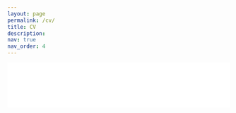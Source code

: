 ```yaml
---
layout: page
permalink: /cv/
title: CV
description: 
nav: true
nav_order: 4
---
```


<div class="row justify-content-sm-center">
    <div class="col-xxl mt-3 mt-md-0">
        <div style="padding-bottom:20.25%; position:relative; display:block; width: 100%">
            <iframe id="pdf-js-viewer" src="/web/viewer.html?file=../assets/pdf/cv.pdf" title="webviewer" frameborder="0" width="100%" height="100%" style="position:absolute; top:0; left: 0"></iframe>
        </div>
    </div>
</div>
